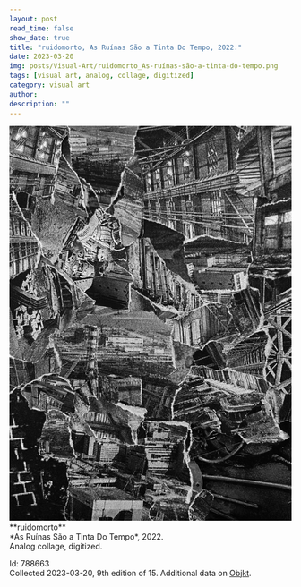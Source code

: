 ```yaml
---
layout: post
read_time: false
show_date: true
title: "ruidomorto, As Ruínas São a Tinta Do Tempo, 2022."
date: 2023-03-20
img: posts/Visual-Art/ruidomorto_As-ruínas-são-a-tinta-do-tempo.png
tags: [visual art, analog, collage, digitized]
category: visual art
author: 
description: ""
---
```


<img src='./assets/img/posts/Visual-Art/ruidomorto_As-ruínas-são-a-tinta-do-tempo.png'>

<br>
**ruidomorto**
<br>*As Ruínas São a Tinta Do Tempo*, 2022.
<br>Analog collage, digitized.


 <div class="page-separator"></div>

Id: 788663
<br>Collected 2023-03-20, 9th edition of 15. Additional data on [Objkt](https://objkt.com/tokens/hicetnunc/788663).

